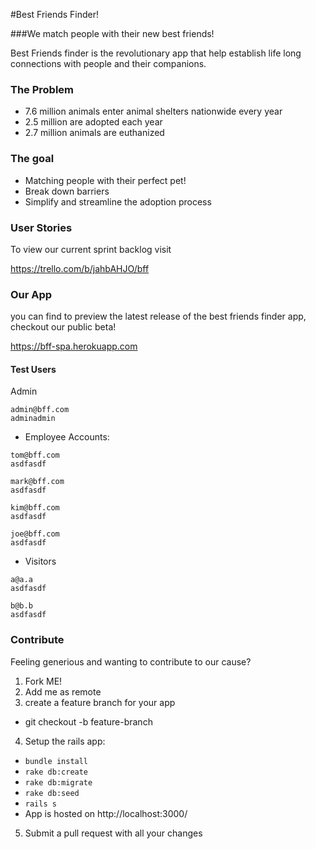#Best Friends Finder!

###We match people with their new best friends!

Best Friends finder is the revolutionary app that help establish life long connections with people and their companions.  
### The Problem 
- 7.6 million animals enter animal shelters nationwide every year
- 2.5 million are adopted each year 
- 2.7 million animals are euthanized

### The goal
- Matching people with their perfect pet!
- Break down barriers 
- Simplify and streamline the adoption process

### User Stories
To view our current sprint backlog visit 

https://trello.com/b/jahbAHJO/bff

### Our App
you can find to preview the latest release of the best friends finder app, checkout our public beta!

https://bff-spa.herokuapp.com

#### Test Users
Admin
```
admin@bff.com
adminadmin
```


- Employee Accounts:
```
tom@bff.com
asdfasdf

mark@bff.com
asdfasdf

kim@bff.com
asdfasdf
 
joe@bff.com
asdfasdf
```

- Visitors
```
a@a.a
asdfasdf

b@b.b
asdfasdf
```




### Contribute

Feeling generious and wanting to contribute to our cause?

1. Fork ME!
2. Add me as remote
3. create a feature branch for your app
  * git checkout -b feature-branch
4. Setup the rails app:
  * `bundle install`
  * `rake db:create`
  * `rake db:migrate`
  * `rake db:seed`
  *  `rails s`
  * App is hosted on http://localhost:3000/
5. Submit a pull request with all your changes

